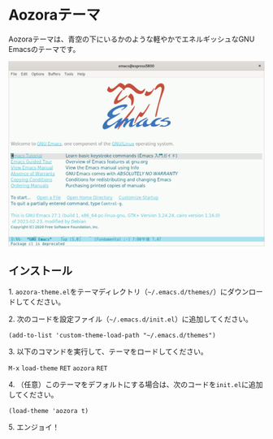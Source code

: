# Aozoraテーマ

Aozoraテーマは、青空の下にいるかのような軽やかでエネルギッシュなGNU Emacsのテーマです。

![スクリーンショット](screenshot.png)

## インストール

1\. `aozora-theme.el`をテーマディレクトリ（`~/.emacs.d/themes/`）にダウンロードしてください。

2\. 次のコードを設定ファイル（`~/.emacs.d/init.el`）に追加してください。

```elisp
(add-to-list 'custom-theme-load-path "~/.emacs.d/themes")
```

3\. 以下のコマンドを実行して、テーマをロードしてください。

`M-x` `load-theme` `RET` `aozora` `RET`

4\. （任意）このテーマをデフォルトにする場合は、次のコードを`init.el`に追加してください。

```elisp
(load-theme 'aozora t)
```
5\. エンジョイ！
